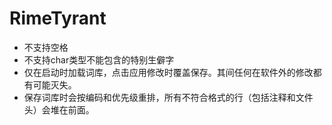 # RimeTyrant

- 不支持空格
- 不支持char类型不能包含的特别生僻字
- 仅在启动时加载词库，点击应用修改时覆盖保存。其间任何在软件外的修改都有可能灭失。
- 保存词库时会按编码和优先级重排，所有不符合格式的行（包括注释和文件头）会堆在前面。